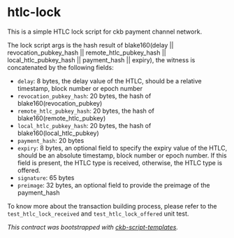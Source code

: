 # htlc-lock

This is a simple HTLC lock script for ckb payment channel network.

The lock script args is the hash result of blake160(delay || revocation_pubkey_hash || remote_htlc_pubkey_hash || local_htlc_pubkey_hash || payment_hash || expiry), the witness is concatenated by the following fields:

- `delay`: 8 bytes, the delay value of the HTLC, should be a relative timestamp, block number or epoch number
- `revocation_pubkey_hash`: 20 bytes, the hash of blake160(revocation_pubkey)
- `remote_htlc_pubkey_hash`: 20 bytes, the hash of blake160(remote_htlc_pubkey)
- `local_htlc_pubkey_hash`: 20 bytes, the hash of blake160(local_htlc_pubkey)
- `payment_hash`: 20 bytes
- `expiry`: 8 bytes, an optional field to specify the expiry value of the HTLC, should be an absolute timestamp, block number or epoch number. If this field is present, the HTLC type is received, otherwise, the HTLC type is offered.
- `signature`: 65 bytes
- `preimage`: 32 bytes, an optional field to provide the preimage of the payment_hash

To know more about the transaction building process, please refer to the `test_htlc_lock_received` and `test_htlc_lock_offered` unit test.

*This contract was bootstrapped with [ckb-script-templates].*

[ckb-script-templates]: https://github.com/cryptape/ckb-script-templates
